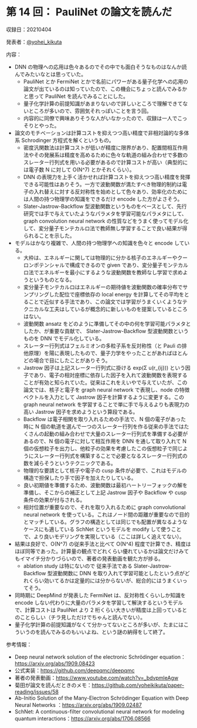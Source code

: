 # 第 14 回： PauliNet の論文を読んだ

収録日：20210404

発表者：[@yohei_kikuta](https://twitter.com/yohei_kikuta)  

内容：
- DNN の物理への応用は色々あるのでその中でも面白そうなものはなんか読んでみたいなとは思っていた。
  - PauliNet とか FermiNet とかで名前にパワーがある量子化学への応用の論文が出ているのは知っていたので、この機会にちょっと読んでみるかと思って PauliNet を読んでみることにした。
  - 量子化学計算の前提知識があまりないので詳しいところで理解できてないところが多いので、雰囲気それっぽいことを言う回。
  - 内容的に同僚で興味ありそうな人がいなかったので、収録は一人でこっそりとやった。
- 論文のモチベーションは計算コストを抑えつつ高い精度で非相対論的な多体系 Schrodinger 方程式を解くというもの。
  - 密度汎関数法は計算コストが低いが精度に限界があり、配置間相互作用法やその発展系は精度を高めるために色々な軌道の組み合わせで多数のスレーター行列式を用いる必要があるので計算コストが高い（典型的には電子数 N に対して O(N^7) とかそれくらい）。
  - DNN の表現力を上手く活かせれば計算コストを抑えつつ高い精度を発揮できる可能性はありそう。一方で波動関数が満たすべき物理的制約は電子の入れ替えに対する反対称性を始めとして色々あり、効率化のためには人間の持つ物理学の知識をできるだけ encode した方がよさそう。
  - Slater-Jastrow-Backflow 型波動関数というものをベースとして、先行研究では手で与えていたようなパラメタを学習可能なパラメタにして、graph convolution neural network の性質などをうまく使ってモデル化して、変分量子モンテカルロ法で教師無し学習することで良い結果が得られることを示した。
- モデルはかなり複雑で、人間の持つ物理学への知識を色々と encode している。
  - 大枠は、エネルギーに関しては物理的に分かる核子のエネルギーやクーロンポテンシャルで構成できるので given であり、変分量子モンテカルロ法でエネルギーを最小にするような波動関数を教師なし学習で求めようというものとなる。
  - 変分量子モンテカルロはエネルギーの期待値を波動関数の確率分布でサンプリングした配位で座標依存の local energy を計算してその平均をとることで近似する手法であり、この論文では学習がうまくいくようなテクニカルな工夫はしているが概念的に新しいものを提案しているところはない。
  - 波動関数 ansatz をどのように準備してその中の何を学習可能パラメタとしたか、が重要な貢献で、 Slater-Jastrow-Backflow 型波動関数というものを DNN でモデル化している。
  - スレーター行列式はフェルミオンの多粒子系を反対称性（と Pauli の排他原理）を陽に表現したもので、量子力学をやったことがあればほとんどの場合で目にしたことがありそう。
  - Jastrow 因子は上記スレーター行列式に掛ける exp(Σ u(r_{ij})) という因子であり、電子の相対座標に依存した因子を入れて波動関数を表現することが有効と知られていた。従来はこれをえいやで与えていたが、この論文では、核子と電子を graph neural network で表現し、node の特徴ベクトルを入力として Jastrow 因子を計算するように変更する。この graph neural network を学習することで単に手で与えるよりも表現力の高い Jastrow 因子を求めようという算段である。
  - Backflow は電子相関を取り入れるための手法で、N 個の電子があった時に N 個の軌道を選んで一つのスレーター行列を作る従来の手法ではたくさんの起動の組み合わせで大量のスレーター行列式を準備する必要があるので、N 個の電子に対して相互作用を DNN を通して取り入れて N 個の仮想粒子を出力し、他粒子の効果を考慮したこの仮想粒子で同じようにスレーター行列式を構築することで必要となるスレーター行列式の数を減らそうというテクニックである。
  - 物理的な要請として核子や電子の cusp 条件が必要で、これはモデルの構造で担保したり手で因子を加えたりしている。
  - 良い初期値を準備するため、波動関数は最初ハートリーフォックの解を準備し、そこからの補正として上記 Jastrow 因子や Backflow や cusp 条件の効果が付与される。
  - 相対位置が重要なので、それを取り入れるために graph convolutional neural network を使っている。これはノード間の距離が重要なので目的とマッチしている。グラフの構造としては同じでも配置が異なるようなケースにも適している SchNet というモデルを modify して使うことで、より良いモデリングを実現している（ここは詳しく追えてない）。
- 結果は良好で、O(N^7) の従来手法と比べて O(N^4) 程度で計算でき、精度はほぼ同等であった。計算量の観点でどれくらい優れているかは論文だけみてもイマイチ分かりづらいので、著者の発表動画を観た方が捗る。
  - ablation study は特にないので 従来手法である Slater-Jastrow-Backflow 型波動関数に DNN を取り入れて学習可能としたという点がどれくらい効いてるかは定量的には分からないが、総合的にはうまくいってそう。
- 同時期に DeepMind が発表した FermiNet は、反対称性くらいしか知識を encode しない代わりに大量のパラメタを学習して解決するというモデルで、計算コストは PauliNet より 2 桁くらい大きいが精度は上回っているとのことらしい（チラ見しただけでちゃんと読んでない）。
- 量子化学計算の前提知識がなくて分かってないところが多いが、たまにはこういうのを読んでみるのもいいよね、という謎の納得をして終了。

参考情報：

- Deep neural network solution of the electronic Schrödinger equation：https://arxiv.org/abs/1909.08423
- 公式実装：https://github.com/deepqmc/deepqmc
- 著者の発表動画：https://www.youtube.com/watch?v=_bdvpmleAgw
- 菊田が論文を読んだときのメモ：https://github.com/yoheikikuta/paper-reading/issues/58
- Ab-Initio Solution of the Many-Electron Schrödinger Equation with Deep Neural Networks
：https://arxiv.org/abs/1909.02487
- SchNet: A continuous-filter convolutional neural network for modeling quantum interactions：https://arxiv.org/abs/1706.08566